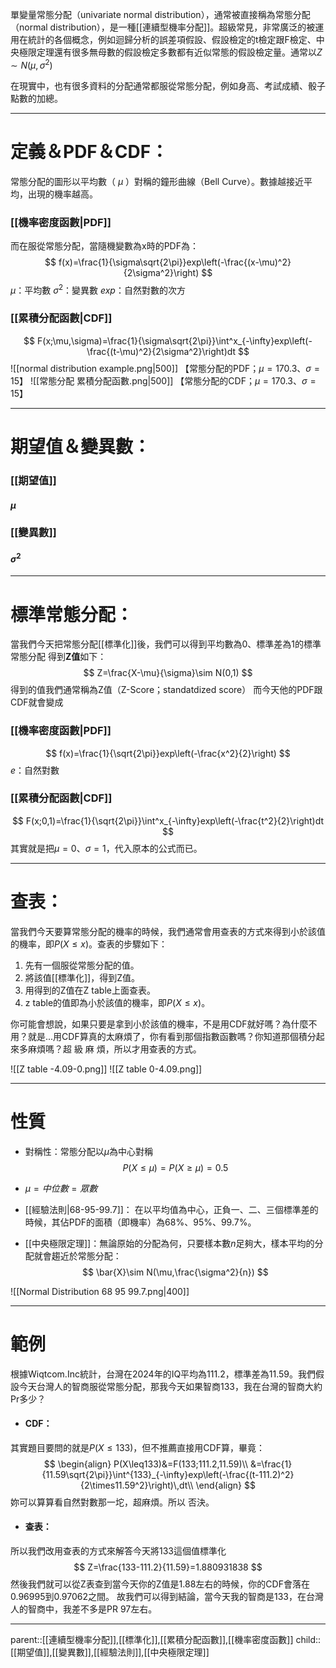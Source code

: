 單變量常態分配（univariate normal distribution），通常被直接稱為常態分配（normal distribution），是一種[[連續型機率分配]]。超級常見，非常廣泛的被運用在統計的各個概念，例如迴歸分析的誤差項假設、假設檢定的t檢定跟F檢定、中央極限定理還有很多無母數的假設檢定多數都有近似常態的假設檢定量。通常以$Z\sim N(\mu,\sigma^2)$

在現實中，也有很多資料的分配通常都服從常態分配，例如身高、考試成績、骰子點數的加總。
- - -
# 定義＆PDF＆CDF：
常態分配的圖形以平均數（ $\mu$ ）對稱的鐘形曲線（Bell Curve）。數據越接近平均，出現的機率越高。

### [[機率密度函數|PDF]]
而在服從常態分配，當隨機變數為x時的PDF為：
$$
f(x)=\frac{1}{\sigma\sqrt{2\pi}}exp\left(-\frac{(x-\mu)^2}{2\sigma^2}\right)
$$
$\mu$：平均數
$\sigma^2$：變異數
$exp$：自然對數的次方

### [[累積分配函數|CDF]]
$$
F(x;\mu,\sigma)=\frac{1}{\sigma\sqrt{2\pi}}\int^x_{-\infty}exp\left(-\frac{(t-\mu)^2}{2\sigma^2}\right)dt
$$
![[normal distribution example.png|500]]
【常態分配的PDF；$\mu=170.3、\sigma=15$】
![[常態分配 累積分配函數.png|500]]
【常態分配的CDF；$\mu=170.3、\sigma=15$】
- - -
# 期望值＆變異數：
### [[期望值]]
#### $\mu$

### [[變異數]]
#### $\sigma^2$
- - -
# 標準常態分配：
當我們今天把常態分配[[標準化]]後，我們可以得到平均數為0、標準差為1的標準常態分配
得到**Z值**如下：
$$
Z=\frac{X-\mu}{\sigma}\sim N(0,1)
$$
得到的值我們通常稱為Z值（Z-Score；standatdized score）
而今天他的PDF跟CDF就會變成
### [[機率密度函數|PDF]]

$$
f(x)=\frac{1}{\sqrt{2\pi}}exp\left(-\frac{x^2}{2}\right)
$$
$e$：自然對數

### [[累積分配函數|CDF]]
$$
F(x;0,1)=\frac{1}{\sqrt{2\pi}}\int^x_{-\infty}exp\left(-\frac{t^2}{2}\right)dt
$$
其實就是把$\mu=0$、$\sigma=1$，代入原本的公式而已。
- - -
# 查表：
當我們今天要算常態分配的機率的時候，我們通常會用查表的方式來得到小於該值的機率，即$P(X\leq x)$。查表的步驟如下：

1. 先有一個服從常態分配的值。
2. 將該值[[標準化]]，得到Z值。
3. 用得到的Z值在Z table上面查表。
4. z table的值即為小於該值的機率，即$P(X\leq x)$。

你可能會想說，如果只要是拿到小於該值的機率，不是用CDF就好嗎？為什麼不用？就是...用CDF算真的太麻煩了，你有看到那個指數函數嗎？你知道那個積分起來多麻煩嗎？超 級 麻 煩，所以才用查表的方式。 

![[Z table -4.09-0.png]]
![[Z table 0-4.09.png]]
- - -
# 性質
- 對稱性：常態分配以$\mu$為中心對稱
$$
P(X\leq\mu)=P(X\geq\mu)=0.5
$$
- $\mu=中位數=眾數$

- [[經驗法則|68-95-99.7]]：
在以平均值為中心，正負一、二、三個標準差的時候，其佔PDF的面積（即機率）為68%、95%、99.7%。

- [[中央極限定理]]：無論原始的分配為何，只要樣本數$n$足夠大，樣本平均的分配就會趨近於常態分配：
$$
\bar{X}\sim N(\mu,\frac{\sigma^2}{n})
$$

![[Normal Distribution 68 95 99.7.png|400]]
- - -
# 範例
根據Wiqtcom.Inc統計，台灣在2024年的IQ平均為111.2，標準差為11.59。我們假設今天台灣人的智商服從常態分配，那我今天如果智商133，我在台灣的智商大約Pr多少？

- #### CDF：
其實題目要問的就是$P(X\leq133)$，但不推薦直接用CDF算，畢竟：
$$
\begin{align}
P(X\leq133)&=F(133;111.2,11.59)\\
&=\frac{1}{11.59\sqrt{2\pi}}\int^{133}_{-\infty}exp\left(-\frac{(t-111.2)^2}{2\times11.59^2}\right)\,dt\\
\end{align}
$$
妳可以算算看自然對數那一坨，超麻煩。所以 否決。

- #### 查表：
所以我們改用查表的方式來解答今天將133這個值標準化
$$
Z=\frac{133-111.2}{11.59}=1.880931838
$$
然後我們就可以從Z表查到當今天你的Z值是1.88左右的時候，你的CDF會落在0.96995到0.97062之間。
故我們可以得到結論，當今天我的智商是133，在台灣人的智商中，我差不多是PR 97左右。
- - -
parent::[[連續型機率分配]],[[標準化]],[[累積分配函數]],[[機率密度函數]]
child::[[期望值]],[[變異數]],[[經驗法則]],[[中央極限定理]]